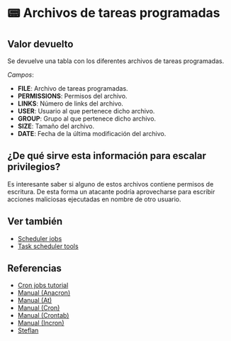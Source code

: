 # 📟 Archivos de tareas programadas

## Valor devuelto
Se devuelve una tabla con los diferentes archivos de tareas programadas.

*Campos*:
- **FILE**: Archivo de tareas programadas.
- **PERMISSIONS**: Permisos del archivo.
- **LINKS**: Número de links del archivo.
- **USER**: Usuario al que pertenece dicho archivo.
- **GROUP**: Grupo al que pertenece dicho archivo.
- **SIZE**: Tamaño del archivo.
- **DATE**: Fecha de la última modificación del archivo.

## ¿De qué sirve esta información para escalar privilegios?
Es interesante saber si alguno de estos archivos contiene permisos de escritura. De esta forma un atacante podría aprovecharse para escribir acciones maliciosas ejecutadas en nombre de otro usuario.

## Ver también
- [Scheduler jobs](jobs)
- [Task scheduler tools](schedulers)

## Referencias
- [Cron jobs tutorial](https://www.hostinger.com/tutorials/cron-job)
- [Manual (Anacron)](https://www.man7.org/linux/man-pages/man8/anacron.8.html)
- [Manual (At)](https://linux.die.net/man/1/at)
- [Manual (Cron)](https://www.man7.org/linux/man-pages/man8/cron.8.html)
- [Manual (Crontab)](https://www.man7.org/linux/man-pages/man5/crontab.5.html)
- [Manual (Incron)](https://linux.die.net/man/5/incrontab)
- [Steflan](https://steflan-security.com/linux-privilege-escalation-scheduled-tasks/)